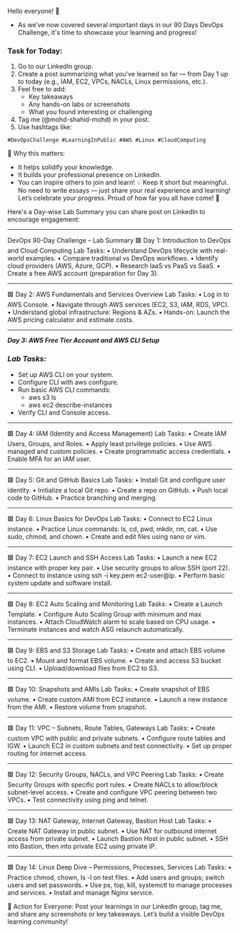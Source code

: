 Hello everyone! 👋
* As we’ve now covered several important days in our 90 Days DevOps Challenge, it's time to showcase your learning and progress!

### Task for Today:
1.	Go to our LinkedIn group.
2.	Create a post summarizing what you've learned so far — from Day 1 up to today (e.g., IAM, EC2, VPCs, NACLs, Linux permissions, etc.).
3.	Feel free to add:
    - Key takeaways
    - Any hands-on labs or screenshots
    - What you found interesting or challenging
4.	Tag me (@mohd-shahid-mohd) in your post.
5.	Use hashtags like:
```
#DevOpsChallenge #LearningInPublic #AWS #Linux #CloudComputing
```
🎯 Why this matters:
- It helps solidify your knowledge.
- It builds your professional presence on LinkedIn.
- You can inspire others to join and learn!
💡 Keep it short but meaningful. No need to write essays — just share your real experience and learning!
Let’s celebrate your progress. Proud of how far you all have come! 🙌


Here's a Day-wise Lab Summary you can share post on LinkedIn to encourage engagement:
________________________________________
DevOps 90-Day Challenge – Lab Summary
🟩 Day 1: Introduction to DevOps and Cloud Computing
Lab Tasks:
•	Understand DevOps lifecycle with real-world examples.
•	Compare traditional vs DevOps workflows.
•	Identify cloud providers (AWS, Azure, GCP).
•	Research IaaS vs PaaS vs SaaS.
•	Create a free AWS account (preparation for Day 3).
________________________________________
🟩 Day 2: AWS Fundamentals and Services Overview
Lab Tasks:
•	Log in to AWS Console.
•	Navigate through AWS services (EC2, S3, IAM, RDS, VPC).
•	Understand global infrastructure: Regions & AZs.
•	Hands-on: Launch the AWS pricing calculator and estimate costs.
________________________________________
***Day 3: AWS Free Tier Account and AWS CLI Setup***
### ***Lab Tasks:***
- Set up AWS CLI on your system.
- Configure CLI with aws configure.
- Run basic AWS CLI commands:
  -	aws s3 ls
  - aws ec2 describe-instances
- Verify CLI and Console access.
________________________________________
🟩 Day 4: IAM (Identity and Access Management)
Lab Tasks:
•	Create IAM Users, Groups, and Roles.
•	Apply least privilege policies.
•	Use AWS managed and custom policies.
•	Create programmatic access credentials.
•	Enable MFA for an IAM user.
________________________________________
🟩 Day 5: Git and GitHub Basics
Lab Tasks:
•	Install Git and configure user identity.
•	Initialize a local Git repo.
•	Create a repo on GitHub.
•	Push local code to GitHub.
•	Practice branching and merging.
________________________________________
🟩 Day 6: Linux Basics for DevOps
Lab Tasks:
•	Connect to EC2 Linux instance.
•	Practice Linux commands: ls, cd, pwd, mkdir, rm, cat.
•	Use sudo, chmod, and chown.
•	Create and edit files using nano or vim.
________________________________________
🟩 Day 7: EC2 Launch and SSH Access
Lab Tasks:
•	Launch a new EC2 instance with proper key pair.
•	Use security groups to allow SSH (port 22).
•	Connect to instance using ssh -i key.pem ec2-user@ip.
•	Perform basic system update and software install.
________________________________________
🟩 Day 8: EC2 Auto Scaling and Monitoring
Lab Tasks:
•	Create a Launch Template.
•	Configure Auto Scaling Group with minimum and max instances.
•	Attach CloudWatch alarm to scale based on CPU usage.
•	Terminate instances and watch ASG relaunch automatically.
________________________________________
🟩 Day 9: EBS and S3 Storage
Lab Tasks:
•	Create and attach EBS volume to EC2.
•	Mount and format EBS volume.
•	Create and access S3 bucket using CLI.
•	Upload/download files from EC2 to S3.
________________________________________
🟩 Day 10: Snapshots and AMIs
Lab Tasks:
•	Create snapshot of EBS volume.
•	Create custom AMI from EC2 instance.
•	Launch a new instance from the AMI.
•	Restore volume from snapshot.
________________________________________
🟩 Day 11: VPC – Subnets, Route Tables, Gateways
Lab Tasks:
•	Create custom VPC with public and private subnets.
•	Configure route tables and IGW.
•	Launch EC2 in custom subnets and test connectivity.
•	Set up proper routing for internet access.
________________________________________
🟩 Day 12: Security Groups, NACLs, and VPC Peering
Lab Tasks:
•	Create Security Groups with specific port rules.
•	Create NACLs to allow/block subnet-level access.
•	Create and configure VPC peering between two VPCs.
•	Test connectivity using ping and telnet.
________________________________________
🟩 Day 13: NAT Gateway, Internet Gateway, Bastion Host
Lab Tasks:
•	Create NAT Gateway in public subnet.
•	Use NAT for outbound internet access from private subnet.
•	Launch Bastion Host in public subnet.
•	SSH into Bastion, then into private EC2 using private IP.
________________________________________
🟩 Day 14: Linux Deep Dive – Permissions, Processes, Services
Lab Tasks:
•	Practice chmod, chown, ls -l on test files.
•	Add users and groups; switch users and set passwords.
•	Use ps, top, kill, systemctl to manage processes and services.
•	Install and manage Nginx service.

🎯 Action for Everyone:
Post your learnings in our LinkedIn group, tag me, and share any screenshots or key takeaways. Let’s build a visible DevOps learning community!

